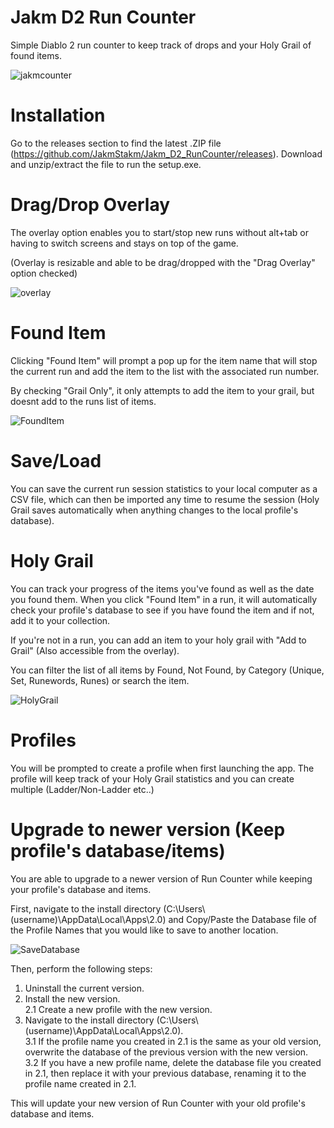 # Jakm D2 Run Counter
Simple Diablo 2 run counter to keep track of drops and your Holy Grail of found items.

![jakmcounter](https://user-images.githubusercontent.com/79934982/165865216-c7dbabe9-32d1-4f71-9b34-130f9eb7eb13.JPG)


# Installation

Go to the releases section to find the latest .ZIP file (https://github.com/JakmStakm/Jakm_D2_RunCounter/releases). Download and unzip/extract the file to run the setup.exe.

# Drag/Drop Overlay

The overlay option enables you to start/stop new runs without alt+tab or having to switch screens and stays on top of the game.

(Overlay is resizable and able to be drag/dropped with the "Drag Overlay" option checked)

![overlay](https://user-images.githubusercontent.com/79934982/165865633-856efe04-73be-486d-9298-2cfcd9937b7b.JPG)

# Found Item

Clicking "Found Item" will prompt a pop up for the item name that will stop the current run and add the item to the list with the associated run number.

By checking "Grail Only", it only attempts to add the item to your grail, but doesnt add to the runs list of items.

![FoundItem](https://user-images.githubusercontent.com/79934982/165865611-427410b9-2247-463c-852d-a1c5f4f3a06d.JPG)

# Save/Load

You can save the current run session statistics to your local computer as a CSV file, which can then be imported any time to resume the session (Holy Grail saves automatically when anything changes to the local profile's database).

# Holy Grail

You can track your progress of the items you've found as well as the date you found them. When you click "Found Item" in a run, it will automatically check your profile's database to see if you have found the item and if not, add it to your collection.

If you're not in a run, you can add an item to your holy grail with "Add to Grail" (Also accessible from the overlay).

You can filter the list of all items by Found, Not Found, by Category (Unique, Set, Runewords, Runes) or search the item.

![HolyGrail](https://user-images.githubusercontent.com/79934982/165865001-292de1f2-4ec8-406d-884d-2d7c342e87ce.JPG)

# Profiles

You will be prompted to create a profile when first launching the app. The profile will keep track of your Holy Grail statistics and you can create multiple (Ladder/Non-Ladder etc..)

# Upgrade to newer version (Keep profile's database/items)
You are able to upgrade to a newer version of Run Counter while keeping your profile's database and items.  

First, navigate to the install directory (C:\Users\\(username)\AppData\Local\Apps\2.0) and Copy/Paste the Database file of the Profile Names that you would like to save to another location.  

![SaveDatabase](https://user-images.githubusercontent.com/79934982/166843630-b6dace19-2687-4c57-aa7f-1036dc735c63.JPG)

Then, perform the following steps:

1. Uninstall the current version.  
2. Install the new version.  
	2.1 Create a new profile with the new version.  
3. Navigate to the install directory (C:\Users\\(username)\AppData\Local\Apps\2.0).  
	3.1 If the profile name you created in 2.1 is the same as your old version, overwrite the database of the previous version with the new version.  
	3.2 If you have a new profile name, delete the database file you created in 2.1, then replace it with your previous database, renaming it to the profile name created in 2.1.  
	
This will update your new version of Run Counter with your old profile's database and items.
